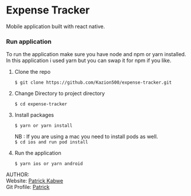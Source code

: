 # Expense Tracker

Mobile application built with react native.

### Run application

To run the application make sure you have node and npm or yarn installed. In this application i used yarn but you can swap it for npm if you like.

1. Clone the repo

   ```
   $ git clone https://github.com/Kazion500/expense-tracker.git
   ```

2. Change Directory to project directory

   ```
   $ cd expense-tracker
   ```

3. Install packages

   ```
   $ yarn or yarn install
   ```

   NB : If you are using a mac you need to install pods as well.<br>
   `$ cd ios and run pod install`

4. Run the application
   ```
   $ yarn ios or yarn android
   ```

AUTHOR:<br>
Website: [Patrick Kabwe](https://www.patrickkabwe.com)<br>
Git Profile: [Patrick](https://github.com/kazion500)<br>
